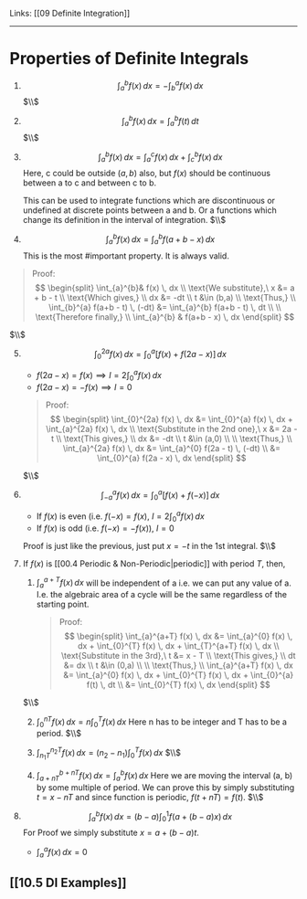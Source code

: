 Links: [[09 Definite Integration]]
___
# Properties of Definite Integrals
1. $$\int_{a}^{b} f(x) \, dx = -\int_{b}^{a} f(x) \, dx $$
	$\\$

2. $$\int_{a}^{b} f(x) \, dx = \int_{a}^{b} f(t) \, dt $$
	$\\$

3. $$\int_{a}^{b} f(x) \, dx = \int_{a}^{c} f(x) \, dx + \int_{c}^{b} f(x) \, dx $$
   Here, c could be outside $(a,b)$ also, but $f(x)$ should be continuous between a to c and between c to b.
   
   This can be used to integrate functions which are discontinuous or undefined at discrete points between a and b. Or a functions which change its definition in the interval of integration.
	$\\$

4. $$\int_{a}^{b} f(x) \, dx = \int_{a}^{b} f(a+b-x) \, dx $$
	This is the most #important property. It is always valid. 
> Proof:
> $$
> \begin{split}
> \int_{a}^{b}& f(x) \, dx \\
> \text{We substitute},\ x &= a + b - t \\
> \text{Which gives,} \\
> dx &= -dt \\
> t &\in (b,a) \\
> \text{Thus,} \\
> \int_{b}^{a} f(a+b - t) \, (-dt) &= \int_{a}^{b} f(a+b - t)  \, dt \\
> \\
> \text{Therefore finally,} \\
> \int_{a}^{b} & f(a+b - x) \, dx 
> \end{split}
> $$

$\\$

5. $$\int_{0}^{2a} f(x) \, dx = \int_{0}^{a} [f(x) + f(2a-x)] \, dx $$
   
	- $f(2a-x) = f(x) \implies I= 2\int_{0}^{a} f(x) \, dx$
	- $f(2a-x) = -f(x) \implies \displaystyle I = 0$
	  
	> Proof:
	> $$
	> \begin{split}
	> \int_{0}^{2a} f(x) \, dx &= \int_{0}^{a} f(x) \, dx + \int_{a}^{2a} f(x) \, dx \\
	> \text{Substitute in the 2nd one},\ x &= 2a - t \\
	> \text{This gives,} \\
	> dx &= -dt \\
	> t &\in (a,0) \\
	> \\
	> \text{Thus,} \\
	> \int_{a}^{2a} f(x) \, dx &= \int_{a}^{0} f(2a - t) \, (-dt) \\
	> &= \int_{0}^{a} f(2a - x) \, dx  
	> \end{split}
	> $$
	
	$\\$

6. $$\int_{-a}^{a} f(x) \, dx = \int_{0}^{a} [f(x) + f(-x)] \, dx $$
	- If $f(x)$ is even (i.e. $f(-x) = f(x)$, $I = 2\int_{0}^{a} f(x) \, dx$
	- If $f(x)$ is odd (i.e. $f(-x) = -f(x)$), $I = 0$
	  
	Proof is just like the previous, just put $x = -t$ in the 1st integral.
	$\\$

7. If $f(x)$ is [[00.4 Periodic & Non-Periodic|periodic]] with period $T,$ then, 
   
	1. $\displaystyle \int_{a}^{a+T} f(x) \, dx$ will be independent of a i.e. we can put any value of a. I.e. the algebraic area of a cycle will be the same regardless of the starting point. 
		> Proof: 
		> $$
		> \begin{split}
		> \int_{a}^{a+T} f(x) \, dx &= \int_{a}^{0} f(x) \, dx + \int_{0}^{T} f(x) \, dx + \int_{T}^{a+T} f(x) \, dx \\
		> \text{Substitute in the 3rd},\ t &= x - T \\
		> \text{This gives,} \\
		> dt &= dx \\
		> t &\in (0,a) \\
		> \\
		> \text{Thus,} \\
		> \int_{a}^{a+T} f(x) \, dx &= \int_{a}^{0} f(x) \, dx + \int_{0}^{T} f(x) \, dx + \int_{0}^{a} f(t) \, dt \\
		> &= \int_{0}^{T} f(x) \, dx 
		> \end{split}
		$$

   $\\$
   
	2. $\displaystyle \int_{0}^{nT} f(x) \, dx = n\int_{0}^{T} f(x) \, dx$
	   Here n has to be integer and T has to be a period. 
	   $\\$
	
	3. $\displaystyle \int_{n_{1}T}^{n_{2}T} f(x) \, dx = (n_{2}-n_{1})\int_{0}^{T} f(x) \, dx$ 
	   $\\$
	
	4. $\displaystyle \int_{a+nT}^{b+nT} f(x) \, dx = \int_{a}^{b} f(x) \, dx$
	   Here we are moving the interval (a, b) by some multiple of period. We can prove this by simply substituting $t= x - nT$ and since function is periodic, $f(t + nT) = f(t)$.
	   $\\$

8. $$\int_{a}^{b} f(x) \, dx = (b-a)\int_{0}^{1} f(a+(b-a)x) \, dx$$
   For Proof we simply substitute $x = a + (b-a)t$.
	- $\displaystyle \int_{a}^{a} f(x) \, dx = 0$

## [[10.5 DI Examples]]